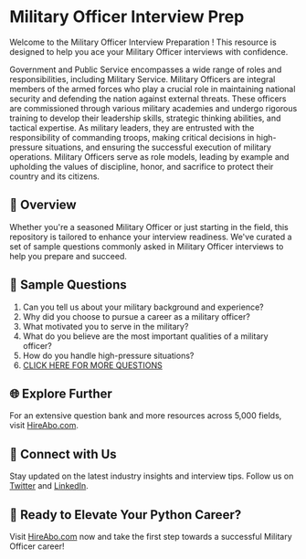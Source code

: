 # Military Officer Interview Prep

Welcome to the Military Officer Interview Preparation ! This resource is designed to help you ace your Military Officer interviews with confidence.

Government and Public Service encompasses a wide range of roles and responsibilities, including Military Service. Military Officers are integral members of the armed forces who play a crucial role in maintaining national security and defending the nation against external threats. These officers are commissioned through various military academies and undergo rigorous training to develop their leadership skills, strategic thinking abilities, and tactical expertise. As military leaders, they are entrusted with the responsibility of commanding troops, making critical decisions in high-pressure situations, and ensuring the successful execution of military operations. Military Officers serve as role models, leading by example and upholding the values of discipline, honor, and sacrifice to protect their country and its citizens.

## 🚀 Overview

Whether you're a seasoned Military Officer or just starting in the field, this repository is tailored to enhance your interview readiness. We've curated a set of sample questions commonly asked in Military Officer interviews to help you prepare and succeed.

## 📝 Sample Questions

1. Can you tell us about your military background and experience?
2. Why did you choose to pursue a career as a military officer?
3. What motivated you to serve in the military?
4. What do you believe are the most important qualities of a military officer?
5. How do you handle high-pressure situations?
6. [CLICK HERE FOR MORE QUESTIONS](https://hireabo.com/job/17_3_0/Military%20Officer)

## 🌐 Explore Further

For an extensive question bank and more resources across 5,000 fields, visit [HireAbo.com](https://www.hireabo.com).

## 📱 Connect with Us

Stay updated on the latest industry insights and interview tips. Follow us on [Twitter](https://twitter.com/hireabo) and [LinkedIn](https://www.linkedin.com/in/hire-abo-3609972a8/).

## 🚀 Ready to Elevate Your Python Career?

Visit [HireAbo.com](https://www.hireabo.com) now and take the first step towards a successful Military Officer career!